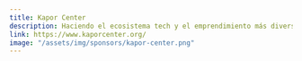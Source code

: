 ```yaml
---
title: Kapor Center
description: Haciendo el ecosistema tech y el emprendimiento más diverso, inclusivo, e impactante
link: https://www.kaporcenter.org/
image: "/assets/img/sponsors/kapor-center.png"
---
```

